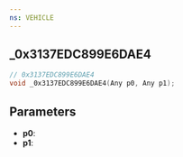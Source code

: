 ```yaml
---
ns: VEHICLE
---
```

## _0x3137EDC899E6DAE4

```c
// 0x3137EDC899E6DAE4
void _0x3137EDC899E6DAE4(Any p0, Any p1);
```

## Parameters
* **p0**:
* **p1**:
